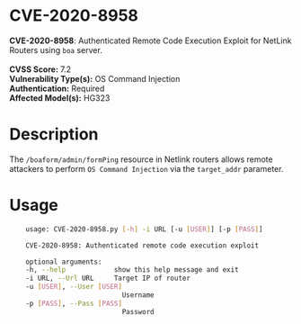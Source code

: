 # CVE-2020-8958
**CVE-2020-8958**: Authenticated Remote Code Execution Exploit for NetLink Routers using `boa` server.
<br><br>
<b>CVSS Score:</b> 7.2
<br>
<b>Vulnerability Type(s):</b> OS Command Injection
<br>
<b>Authentication:</b> Required
<br>
<b>Affected Model(s):</b> HG323
<br>

# Description
The `/boaform/admin/formPing` resource in Netlink routers allows remote attackers to perform `OS Command Injection` via the `target_addr` parameter.

# Usage
```bash
    usage: CVE-2020-8958.py [-h] -i URL [-u [USER]] [-p [PASS]]

    CVE-2020-8958: Authenticated remote code execution exploit

    optional arguments:
    -h, --help            show this help message and exit
    -i URL, --Url URL     Target IP of router
    -u [USER], --User [USER]
                            Username
    -p [PASS], --Pass [PASS]
                            Password
```

